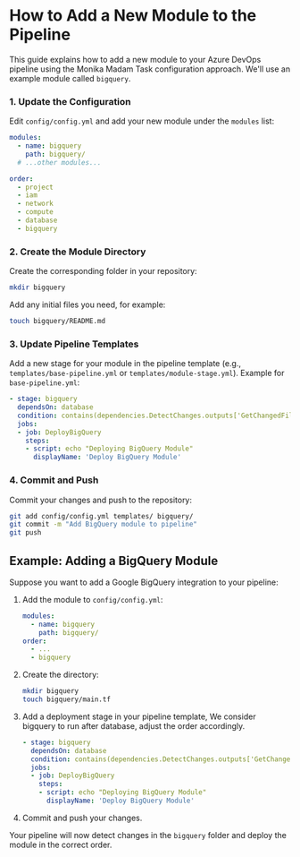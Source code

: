 # How to Add a New Module to the Pipeline

This guide explains how to add a new module to your Azure DevOps pipeline using the Monika Madam Task configuration approach. We'll use an example module called `bigquery`. 

### 1. Update the Configuration
Edit `config/config.yml` and add your new module under the `modules` list:

```yaml
modules:
  - name: bigquery
    path: bigquery/
  # ...other modules...

order:
  - project
  - iam
  - network
  - compute
  - database
  - bigquery
```

### 2. Create the Module Directory
Create the corresponding folder in your repository:

```bash
mkdir bigquery
```

Add any initial files you need, for example:
```bash
touch bigquery/README.md
```

### 3. Update Pipeline Templates
Add a new stage for your module in the pipeline template (e.g., `templates/base-pipeline.yml` or `templates/module-stage.yml`). Example for `base-pipeline.yml`:

```yaml
- stage: bigquery
  dependsOn: database
  condition: contains(dependencies.DetectChanges.outputs['GetChangedFiles.SetRunFlags.changedModules'], 'bigquery')
  jobs:
  - job: DeployBigQuery
    steps:
    - script: echo "Deploying BigQuery Module"
      displayName: 'Deploy BigQuery Module'
```

### 4. Commit and Push
Commit your changes and push to the repository:

```bash
git add config/config.yml templates/ bigquery/
git commit -m "Add BigQuery module to pipeline"
git push
```

## Example: Adding a BigQuery Module

Suppose you want to add a Google BigQuery integration to your pipeline:

1. Add the module to `config/config.yml`:
    ```yaml
    modules:
      - name: bigquery
        path: bigquery/
    order:
      - ...
      - bigquery
    ```
2. Create the directory:
    ```bash
    mkdir bigquery
    touch bigquery/main.tf
    ```
3. Add a deployment stage in your pipeline template, We consider bigquery to run after database, adjust the order accordingly.

    ```yaml
    - stage: bigquery
      dependsOn: database
      condition: contains(dependencies.DetectChanges.outputs['GetChangedFiles.SetRunFlags.changedModules'], 'bigquery')
      jobs:
      - job: DeployBigQuery
        steps:
        - script: echo "Deploying BigQuery Module"
          displayName: 'Deploy BigQuery Module'
    ```
4. Commit and push your changes.

Your pipeline will now detect changes in the `bigquery` folder and deploy the module in the correct order.

